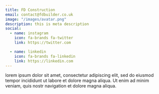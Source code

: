 ```yaml
---
title: FD Construction
email: contact@fdbuilder.co.uk
image: "/images/avatar.png"
description: this is meta description
social:
  - name: instagram
    icon: fa-brands fa-twitter
    link: https://twitter.com

  - name: linkedin
    icon: fa-brands fa-linkedin
    link: https://linkedin.com
---
```


lorem ipsum dolor sit amet, consectetur adipiscing elit, sed do eiusmod tempor incididunt ut labore et dolore magna aliqua. Ut enim ad minim veniam, quis nostr navigation et dolore magna aliqua.
